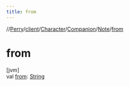 ```yaml
---
title: from
---
```

//[Perry](../../../../../index.html)/[client](../../../index.html)/[Character](../../index.html)/[Companion](../index.html)/[Note](index.html)/[from](from.html)



# from



[jvm]\
val [from](from.html): [String](https://kotlinlang.org/api/latest/jvm/stdlib/kotlin/-string/index.html)




